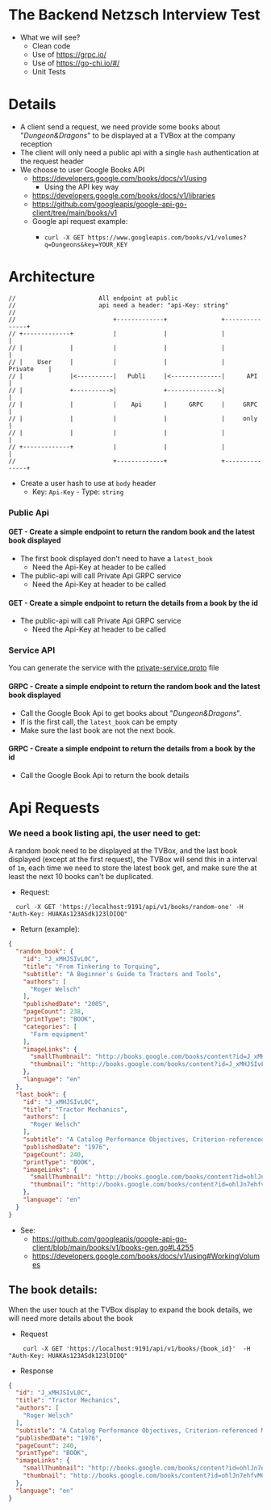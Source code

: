 # The Backend Netzsch Interview Test

- What we will see?
  - Clean code
  - Use of https://grpc.io/
  - Use of https://go-chi.io/#/
  - Unit Tests

# Details

- A client send a request, we need provide some books about "_Dungeon&Dragons_" to be displayed at a TVBox at the company reception
- The client will only need a public api with a single `hash` authentication at the request header
- We choose to user Google Books API
  - https://developers.google.com/books/docs/v1/using
    - Using the API key way
  - https://developers.google.com/books/docs/v1/libraries
  - https://github.com/googleapis/google-api-go-client/tree/main/books/v1
  - Google api request example:
    - ````shell
      curl -X GET https://www.googleapis.com/books/v1/volumes?q=Dungeons&key=YOUR_KEY
      ````

# Architecture

```text
//                       All endpoint at public
//                       api need a header: "api-Key: string"
// 
//                           +-------------+               +---------------+
// +-------------+           |             |               |               |
// |             |           |             |               |               |
// |    User     |           |             |               |    Private    |
// |             |<----------|   Publi     |<--------------|      API      |
// |             +---------->|             +-------------->|               |
// |             |           |    Api      |      GRPC     |     GRPC      |
// |             |           |             |               |     only      |
// |             |           |             |               |               |
// +-------------+           |             |               |               |
//                           +-------------+               +---------------+
```

- Create a user hash to use at `body` header
  - Key: `Api-Key` - Type: `string`

### Public Api

#### GET - Create a simple endpoint to return the random book and the latest book displayed
  - The first book displayed don't need to have a `latest_book`
    - Need the Api-Key at header to be called
  - The public-api will call Private Api GRPC service
    - Need the Api-Key at header to be called
#### GET - Create a simple endpoint to return the details from a book by the id
  - The public-api will call Private Api GRPC service
      - Need the Api-Key at header to be called
  
### Service API
You can generate the service with the [private-service.proto](proto_files/private-service.proto) file  

#### GRPC - Create a simple endpoint to return the random book and the latest book displayed

- Call the Google Book Api to get books about "_Dungeon&Dragons_". 
- If is the first call, the `latest_book` can be empty
- Make sure the last book are not the next book.

#### GRPC - Create a simple endpoint to return the details from a book by the id

- Call the Google Book Api to return the book details

# Api Requests

### We need a book listing api, the user need to get:

A random book need to be displayed at the TVBox, and the last book displayed (except at the first request), the TVBox 
will send this in a interval of `1m`, each time we need to store the latest book get, and make sure the at least the 
next 10 books can't be duplicated.

- Request:

```shell
  curl -X GET 'https://localhost:9191/api/v1/books/random-one' -H "Auth-Key: HUAKAs123ASdk123lDIOQ"
```

- Return (example):

```json
{
  "random_book": {
    "id": "J_xMHJSIvL0C",
    "title": "From Tinkering to Torquing",
    "subtitle": "A Beginner's Guide to Tractors and Tools",
    "authors": [
      "Roger Welsch"
    ],
    "publishedDate": "2005",
    "pageCount": 238,
    "printType": "BOOK",
    "categories": [
      "Farm equipment"
    ],
    "imageLinks": {
      "smallThumbnail": "http://books.google.com/books/content?id=J_xMHJSIvL0C&printsec=frontcover&img=1&zoom=5&edge=curl&source=gbs_api",
      "thumbnail": "http://books.google.com/books/content?id=J_xMHJSIvL0C&printsec=frontcover&img=1&zoom=1&edge=curl&source=gbs_api"
    },
    "language": "en"
  },
  "last_book": {
    "id": "J_xMHJSIvL0C",
    "title": "Tractor Mechanics",
    "authors": [
      "Roger Welsch"
    ],
    "subtitle": "A Catalog Performance Objectives, Criterion-referenced Measures, and Performance Guides for Tractor Mechanics",
    "publishedDate": "1976",
    "pageCount": 240,
    "printType": "BOOK",
    "imageLinks": {
      "smallThumbnail": "http://books.google.com/books/content?id=ohlJn7ehfvMC&printsec=frontcover&img=1&zoom=5&source=gbs_api",
      "thumbnail": "http://books.google.com/books/content?id=ohlJn7ehfvMC&printsec=frontcover&img=1&zoom=1&source=gbs_api"
    },
    "language": "en"
  }
}        
```

- See: 
  - https://github.com/googleapis/google-api-go-client/blob/main/books/v1/books-gen.go#L4255  
  - https://developers.google.com/books/docs/v1/using#WorkingVolumes

## The book details:
When the user touch at the TVBox display to expand the book details, we will need more details about the book
- Request
```shell
    curl -X GET 'https://localhost:9191/api/v1/books/{book_id}'  -H "Auth-Key: HUAKAs123ASdk123lDIOQ"
```
- Response
```json
{
  "id": "J_xMHJSIvL0C",
  "title": "Tractor Mechanics",
  "authors": [
    "Roger Welsch"
  ],
  "subtitle": "A Catalog Performance Objectives, Criterion-referenced Measures, and Performance Guides for Tractor Mechanics",
  "publishedDate": "1976",
  "pageCount": 240,
  "printType": "BOOK",
  "imageLinks": {
    "smallThumbnail": "http://books.google.com/books/content?id=ohlJn7ehfvMC&printsec=frontcover&img=1&zoom=5&source=gbs_api",
    "thumbnail": "http://books.google.com/books/content?id=ohlJn7ehfvMC&printsec=frontcover&img=1&zoom=10&source=gbs_api"
  },
  "language": "en"
}
```
